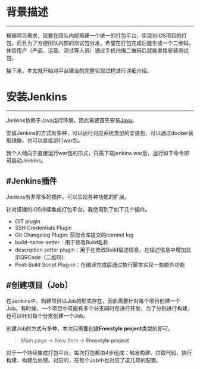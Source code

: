 # 背景描述
---
根据项目需求，现要在团队内部搭建一个统一的打包平台，实现对iOS项目的打包。而且为了方便团队内部的测试包分发，希望在打包完成后能生成一个二维码，体验用户（产品、运营、测试等人员）通过手机扫描二维码后就能直接安装测试包。

接下来，本文就开始对平台建设的完整实现过程进行详细介绍。

# 安装Jenkins
---
Jenkins依赖于Java运行环境，因此需要首先安装[Java](http://www.oracle.com/technetwork/java/javase/downloads/index.html)。

安装Jenkins的方式有多种，可以运行对应系统类型的安装包，可以通过docker获取镜像，也可以直接运行war包。

我个人倾向于直接运行war包的形式，只需下载jenkins.war后，运行如下命令即可启动Jenkins。

#Jenkins插件
---

Jenkins有非常多的插件，可以实现各种功能的扩展。

针对搭建的iOS持续集成打包平台，我使用到了如下几个插件。

* GIT plugin
* SSH Credentials Plugin
* Git Changelog Plugin: 获取仓库提交的commit log
* build-name-setter：用于修改Build名称
* description setter plugin：用于在修改Build描述信息，在描述信息中增加显示QRCode（二维码）
* Post-Build Script Plug-in：在编译完成后通过执行脚本实现一些额外功能

#创建项目（Job）
---
在Jenkins中，构建项目以Job的形式存在，因此需要针对每个项目创建一个Job。有时候，一个项目中可能有多个分支同时在进行开发，为了分别进行构建，也可以针对每个分支创建一个Job。

创建Job的方式有多种，本次只需要创建**Freestyle project**类型的即可。

> Main page -> New Item -> **Freestyle project** 

对于一个持续集成打包平台，每次打包都由4步组成：触发构建、拉取代码、执行构建、构建后处理。对应的，在每个Job中也对应了这几项的配置。

